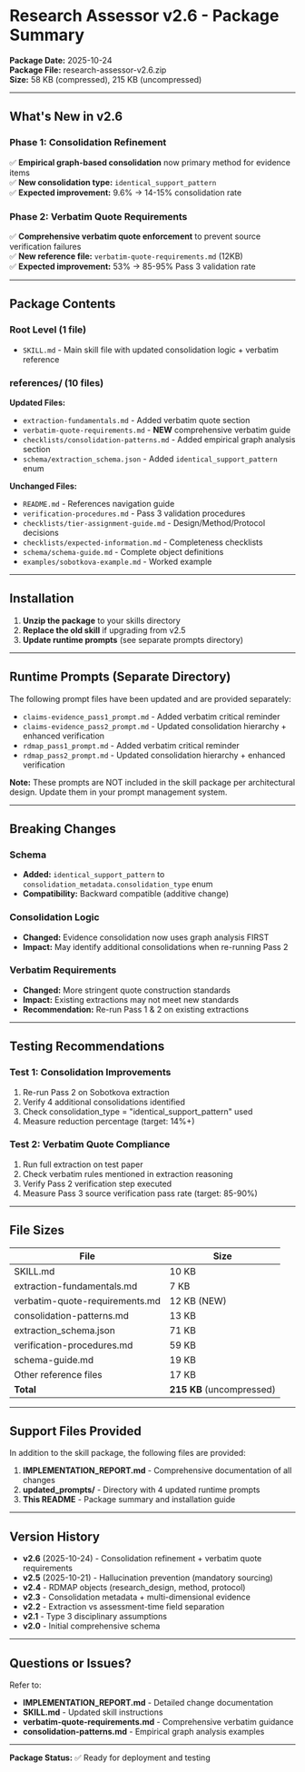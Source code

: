 # Research Assessor v2.6 - Package Summary

**Package Date:** 2025-10-24  
**Package File:** research-assessor-v2.6.zip  
**Size:** 58 KB (compressed), 215 KB (uncompressed)

---

## What's New in v2.6

### Phase 1: Consolidation Refinement
✅ **Empirical graph-based consolidation** now primary method for evidence items  
✅ **New consolidation type:** `identical_support_pattern`  
✅ **Expected improvement:** 9.6% → 14-15% consolidation rate

### Phase 2: Verbatim Quote Requirements  
✅ **Comprehensive verbatim quote enforcement** to prevent source verification failures  
✅ **New reference file:** `verbatim-quote-requirements.md` (12KB)  
✅ **Expected improvement:** 53% → 85-95% Pass 3 validation rate

---

## Package Contents

### Root Level (1 file)
- `SKILL.md` - Main skill file with updated consolidation logic + verbatim reference

### references/ (10 files)
**Updated Files:**
- `extraction-fundamentals.md` - Added verbatim quote section
- `verbatim-quote-requirements.md` - **NEW** comprehensive verbatim guide
- `checklists/consolidation-patterns.md` - Added empirical graph analysis section
- `schema/extraction_schema.json` - Added `identical_support_pattern` enum

**Unchanged Files:**
- `README.md` - References navigation guide
- `verification-procedures.md` - Pass 3 validation procedures
- `checklists/tier-assignment-guide.md` - Design/Method/Protocol decisions
- `checklists/expected-information.md` - Completeness checklists
- `schema/schema-guide.md` - Complete object definitions
- `examples/sobotkova-example.md` - Worked example

---

## Installation

1. **Unzip the package** to your skills directory
2. **Replace the old skill** if upgrading from v2.5
3. **Update runtime prompts** (see separate prompts directory)

---

## Runtime Prompts (Separate Directory)

The following prompt files have been updated and are provided separately:
- `claims-evidence_pass1_prompt.md` - Added verbatim critical reminder
- `claims-evidence_pass2_prompt.md` - Updated consolidation hierarchy + enhanced verification
- `rdmap_pass1_prompt.md` - Added verbatim critical reminder
- `rdmap_pass2_prompt.md` - Updated consolidation hierarchy + enhanced verification

**Note:** These prompts are NOT included in the skill package per architectural design. Update them in your prompt management system.

---

## Breaking Changes

### Schema
- **Added:** `identical_support_pattern` to `consolidation_metadata.consolidation_type` enum
- **Compatibility:** Backward compatible (additive change)

### Consolidation Logic
- **Changed:** Evidence consolidation now uses graph analysis FIRST
- **Impact:** May identify additional consolidations when re-running Pass 2

### Verbatim Requirements
- **Changed:** More stringent quote construction standards
- **Impact:** Existing extractions may not meet new standards
- **Recommendation:** Re-run Pass 1 & 2 on existing extractions

---

## Testing Recommendations

### Test 1: Consolidation Improvements
1. Re-run Pass 2 on Sobotkova extraction
2. Verify 4 additional consolidations identified
3. Check consolidation_type = "identical_support_pattern" used
4. Measure reduction percentage (target: 14%+)

### Test 2: Verbatim Quote Compliance
1. Run full extraction on test paper
2. Check verbatim rules mentioned in extraction reasoning
3. Verify Pass 2 verification step executed
4. Measure Pass 3 source verification pass rate (target: 85-90%)

---

## File Sizes

| File | Size |
|------|------|
| SKILL.md | 10 KB |
| extraction-fundamentals.md | 7 KB |
| verbatim-quote-requirements.md | 12 KB (NEW) |
| consolidation-patterns.md | 13 KB |
| extraction_schema.json | 71 KB |
| verification-procedures.md | 59 KB |
| schema-guide.md | 19 KB |
| Other reference files | 17 KB |
| **Total** | **215 KB** (uncompressed) |

---

## Support Files Provided

In addition to the skill package, the following files are provided:

1. **IMPLEMENTATION_REPORT.md** - Comprehensive documentation of all changes
2. **updated_prompts/** - Directory with 4 updated runtime prompts
3. **This README** - Package summary and installation guide

---

## Version History

- **v2.6** (2025-10-24) - Consolidation refinement + verbatim quote requirements
- **v2.5** (2025-10-21) - Hallucination prevention (mandatory sourcing)
- **v2.4** - RDMAP objects (research_design, method, protocol)
- **v2.3** - Consolidation metadata + multi-dimensional evidence
- **v2.2** - Extraction vs assessment-time field separation
- **v2.1** - Type 3 disciplinary assumptions
- **v2.0** - Initial comprehensive schema

---

## Questions or Issues?

Refer to:
- **IMPLEMENTATION_REPORT.md** - Detailed change documentation
- **SKILL.md** - Updated skill instructions
- **verbatim-quote-requirements.md** - Comprehensive verbatim guidance
- **consolidation-patterns.md** - Empirical graph analysis examples

---

**Package Status:** ✅ Ready for deployment and testing
